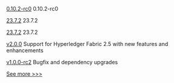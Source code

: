 
[0.10.2-rc0](https://github.com/hyperledger/aries-cloudagent-python/releases/tag/0.10.2-rc0) 0.10.2-rc0

[23.7.2](https://github.com/hyperledger/besu-docs/releases/tag/23.7.2) 23.7.2

[23.7.2](https://github.com/hyperledger/besu/releases/tag/23.7.2) 23.7.2

[v2.0.0](https://github.com/hyperledger-labs/blockchain-explorer/releases/tag/v2.0.0) Support for Hyperledger Fabric 2.5 with new features and enhancements

[v1.0.0-rc2](https://github.com/hyperledger/cello/releases/tag/v1.0.0-rc2) Bugfix and dependency upgrades


[See more >>>](https://start-here.hyperledger.org/releases)
